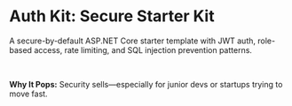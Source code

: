 # Auth Kit: Secure Starter Kit


A secure-by-default ASP.NET Core starter template with JWT auth, role-based access, rate limiting, and SQL injection prevention patterns.

 

**Why It Pops:** Security sells—especially for junior devs or startups trying to move fast.

